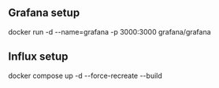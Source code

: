 ## Grafana setup

docker run -d --name=grafana -p 3000:3000 grafana/grafana

## Influx setup

docker compose up -d --force-recreate --build